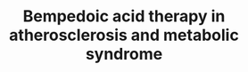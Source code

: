 ---
annotations:
- id: DOID:0080547
  parent: genetic disease
  type: Disease Ontology
  value: non-alcoholic steatohepatitis
- id: DOID:9351
  parent: disease of metabolism
  type: Disease Ontology
  value: diabetes mellitus
- id: PW:0001413
  parent: disease pathway
  type: Pathway Ontology
  value: liver disease pathway
- id: CL:0000182
  parent: native cell
  type: Cell Type Ontology
  value: hepatocyte
- id: DOID:1936
  parent: cardiovascular system disease
  type: Disease Ontology
  value: atherosclerosis
- id: PW:0000754
  parent: drug pathway
  type: Pathway Ontology
  value: drug pathway
- id: PW:0000013
  parent: disease pathway
  type: Pathway Ontology
  value: disease pathway
- id: DOID:0080208
  parent: genetic disease
  type: Disease Ontology
  value: non-alcoholic fatty liver disease
authors:
- Eweitz
citedin: ''
communities: []
description: '"Mechanisms of action of bempedoic acid. In the cytoplasm of hepatocytes,
  ACSVL1 converts bempedoic acid to bempedoyl-CoA that directly inhibits ACLY. This
  is a key enzyme responsible for generating acetyl-CoA and oxaloacetate from citric
  acid deriving from mitochondrial TCA cycle. Reduction of acetyl-CoA and oxaloacetate
  levels affects fatty acid and cholesterol synthesis as well as gluconeogenesis.
  In addition, bempedoic free acid activates the AMPK pathway, which downregulates
  key rate-limiting enzymes of lipid synthesis (ACC and HMGR) and glucose production
  (PEPCK and G6Pase). In the liver, the combination of ACLY inhibition and AMPK activation
  by bempedoic acid decreases cholesterol, FFA and glucose synthesis both by reducing
  precursor substrates and by downregulating key enzyme activities. Through this mechanism,
  bempedoic acid may improve dyslipidemia, hepatic steatosis, and diabetes. In skeletal
  muscle, bempedoic acid cannot be activated to bempedoyl-CoA because ACSVL1 is completely
  absent in this tissue. Thus, this drug does not promote myotoxicity associated with
  cholesterol synthesis inhibition, as statins can. In the immune cells and in other
  tissues, AMPK activation by bempedoic acid downregulates MAPK pro-inflammatory pathways
  leading to decreased cytokine, chemokine, and adhesion molecule synthesis. Through
  this mechanism, bempedoic acid decreases inflammation, hsCRP levels and may contribute
  to atherosclerosis and NASH prevention. Red T indicate inhibition; green arrow indicates
  activation; blue arrows indicate clinical targets. α-KG, α-ketoglutarate; ACLY,
  ATP-citrate lyase; ACSVL1, very long-chain acyl-CoA synthetase-1; AMPK, AMP-activated
  protein kinase; ACC, acetyl-CoA carboxylase; HMGCoA, 3-hydroxy-3-methylglutaryl
  coenzyme A; HMGR, 3-hydroxy-3-methylglutaryl-CoA reductase; G6Pase, glucose-6-phosphatase;
  PEPCK, phosphoenolpyruvate carboxykinase; TCA, tricarboxylic acid; FFA, free fatty
  acids; NAFLD, non-alcoholic fatty liver disease; NASH, non-alcoholic steatohepatitis;
  MAPK, mitogen-activated protein kinase; hsCRP, high-sensitivity C-reactive protein."
  Derived from Figure 1 in https://pmc.ncbi.nlm.nih.gov/articles/PMC9650075/, via
  PFOCR entryhttps://pfocr.wikipathways.org/figures/PMC9650075__fcvm-09-1028355-g001.html.'
last-edited: 2024-12-08
ndex: null
organisms:
- Homo sapiens
redirect_from:
- /index.php/Pathway:WP5500
- /instance/WP5500
- /instance/WP5500_r136003
revision: r136003
schema-jsonld:
- '@context': https://schema.org/
  '@id': https://wikipathways.github.io/pathways/WP5500.html
  '@type': Dataset
  creator:
    '@type': Organization
    name: WikiPathways
  description: '"Mechanisms of action of bempedoic acid. In the cytoplasm of hepatocytes,
    ACSVL1 converts bempedoic acid to bempedoyl-CoA that directly inhibits ACLY. This
    is a key enzyme responsible for generating acetyl-CoA and oxaloacetate from citric
    acid deriving from mitochondrial TCA cycle. Reduction of acetyl-CoA and oxaloacetate
    levels affects fatty acid and cholesterol synthesis as well as gluconeogenesis.
    In addition, bempedoic free acid activates the AMPK pathway, which downregulates
    key rate-limiting enzymes of lipid synthesis (ACC and HMGR) and glucose production
    (PEPCK and G6Pase). In the liver, the combination of ACLY inhibition and AMPK
    activation by bempedoic acid decreases cholesterol, FFA and glucose synthesis
    both by reducing precursor substrates and by downregulating key enzyme activities.
    Through this mechanism, bempedoic acid may improve dyslipidemia, hepatic steatosis,
    and diabetes. In skeletal muscle, bempedoic acid cannot be activated to bempedoyl-CoA
    because ACSVL1 is completely absent in this tissue. Thus, this drug does not promote
    myotoxicity associated with cholesterol synthesis inhibition, as statins can.
    In the immune cells and in other tissues, AMPK activation by bempedoic acid downregulates
    MAPK pro-inflammatory pathways leading to decreased cytokine, chemokine, and adhesion
    molecule synthesis. Through this mechanism, bempedoic acid decreases inflammation,
    hsCRP levels and may contribute to atherosclerosis and NASH prevention. Red T
    indicate inhibition; green arrow indicates activation; blue arrows indicate clinical
    targets. α-KG, α-ketoglutarate; ACLY, ATP-citrate lyase; ACSVL1, very long-chain
    acyl-CoA synthetase-1; AMPK, AMP-activated protein kinase; ACC, acetyl-CoA carboxylase;
    HMGCoA, 3-hydroxy-3-methylglutaryl coenzyme A; HMGR, 3-hydroxy-3-methylglutaryl-CoA
    reductase; G6Pase, glucose-6-phosphatase; PEPCK, phosphoenolpyruvate carboxykinase;
    TCA, tricarboxylic acid; FFA, free fatty acids; NAFLD, non-alcoholic fatty liver
    disease; NASH, non-alcoholic steatohepatitis; MAPK, mitogen-activated protein
    kinase; hsCRP, high-sensitivity C-reactive protein." Derived from Figure 1 in
    https://pmc.ncbi.nlm.nih.gov/articles/PMC9650075/, via PFOCR entryhttps://pfocr.wikipathways.org/figures/PMC9650075__fcvm-09-1028355-g001.html.'
  keywords:
  - ACACA
  - ACACB
  - ACLY
  - Acetyl-CoA
  - Alpha-KG
  - Atherosclerosis
  - Bempedoic acid
  - CRP
  - Citrate
  - Diabetes
  - Free fatty acid
  - G6PC1
  - G6PC2
  - G6PC3
  - Glucose
  - HMG-CoA
  - HMGA1
  - Inflammation
  - Insulin resistance
  - LDL-C
  - MAPK1
  - MAPK10
  - MAPK11
  - MAPK12
  - MAPK13
  - MAPK14
  - MAPK3
  - MAPK8
  - MAPK9
  - Malonyl-CoA
  - NAFLD
  - NASH
  - Oxoloacetate
  - PCK2
  - PRKAA1
  - PRKAA2
  - PRKAB1
  - PRKAB2
  - PRKAG1
  - PRKAG2
  - PRKAG3
  - SLC27A2
  - Sterol
  - Succinyl-CoA
  - Trigylceride
  license: CC0
  name: Bempedoic acid therapy in atherosclerosis and metabolic syndrome
seo: CreativeWork
title: Bempedoic acid therapy in atherosclerosis and metabolic syndrome
wpid: WP5500
---